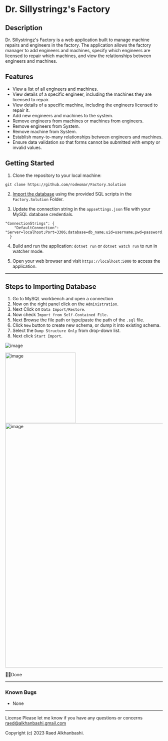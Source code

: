 # Dr. Sillystringz's Factory
## Description

Dr. Sillystringz's Factory is a web application built to manage machine repairs and engineers in the factory. The application allows the factory manager to add engineers and machines, specify which engineers are licensed to repair which machines, and view the relationships between engineers and machines.

## Features

- View a list of all engineers and machines.
- View details of a specific engineer, including the machines they are licensed to repair.
- View details of a specific machine, including the engineers licensed to repair it.
- Add new engineers and machines to the system.
- Remove engineers from machines or machines from engineers.
- Remove engineers from System.
- Remove machine from System.
- Establish many-to-many relationships between engineers and machines.
- Ensure data validation so that forms cannot be submitted with empty or invalid values.

## Getting Started

1. Clone the repository to your local machine:
```
git clone https://github.com/rodeomar/Factory.Solution
```

2. [Import the database](https://github.com/rodeomar/HairSalon.Solution/blob/main/README.md#steps-to-importing-database) using the provided SQL scripts in the `Factory.Solution` Folder.

3. Update the connection string in the `appsettings.json` file with your MySQL database credentials.
```
"ConnectionStrings": {
    "DefaultConnection": "Server=localhost;Port=3306;database=db_name;uid=username;pwd=password;"
  }
```
4. Build and run the application: `dotnet run` or `dotnet watch run` to run in watcher mode.

5. Open your web browser and visit `https://localhost:5000` to access the application.

-----------

## Steps to Importing Database

 1. Go to MySQL workbench and open a connection
 2. Now on the right panel click on the `Administration`.
 3. Next Click on `Data Import/Restore`.
 4. Now check `Import from Self-Contained File.`
 5. Next Browse the file path or type/paste the path of the `.sql` file.
 6. Click `New` button to create new schema, or dump it into existing schema.
 7. Select the `Dump Structure Only` from drop-down list.
 8. Next click `Start Import`.

![image](https://github.com/rodeomar/HairSalon.Solution/assets/120299308/724c8811-92e4-4996-b0b7-fca6b164fec6)

<img src="https://github.com/rodeomar/HairSalon.Solution/assets/120299308/3f316fbd-e961-440b-93c8-31526ccd0e73" alt="image" width=225>
<img src="https://github.com/rodeomar/HairSalon.Solution/assets/120299308/cc7b5621-d0ca-42cc-af94-0a061305a700" alt="image" width="780">


🎉🎉Done


--------------
### Known Bugs 
- None

---
License Please let me know if you have any questions or concerns raed@alkhanbashi.gmail.com

Copyright (c) 2023 Raed Alkhanbashi.
